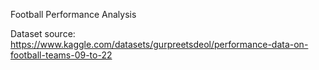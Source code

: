 Football Performance Analysis

Dataset source: https://www.kaggle.com/datasets/gurpreetsdeol/performance-data-on-football-teams-09-to-22

